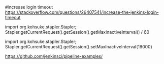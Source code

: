 #increase login timeout  
https://stackoverflow.com/questions/26407541/increase-the-jenkins-login-timeout

import org.kohsuke.stapler.Stapler;  
Stapler.getCurrentRequest().getSession().getMaxInactiveInterval() / 60  
  
import org.kohsuke.stapler.Stapler;  
Stapler.getCurrentRequest().getSession().setMaxInactiveInterval(18000)  


https://github.com/jenkinsci/pipeline-examples/
